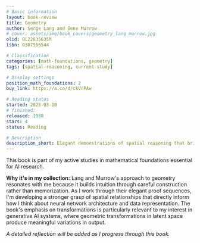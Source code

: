 ```yaml
---
# Basic information
layout: book-review
title: Geometry
author: Serge Lang and Gene Murrow
# cover: assets/img/book_covers/geometry_lang_murrow.jpg
olid: OL22835635M
isbn: 0387966544

# Classification
categories: [math-foundations, geometry]
tags: [spatial-reasoning, current-study]

# Display settings
position_math_foundations: 2
buy_link: https://a.co/d/ckVrPAw

# Reading status
started: 2025-03-10
# finished: 
released: 1988
stars: 4
status: Reading

# Description
description_short: Elegant demonstrations of spatial reasoning that bridge abstract concepts with concrete visualization.
---
```


This book is part of my active studies in mathematical foundations essential for AI research.

**Why it's in my collection:** Lang and Murrow's approach to geometry resonates with me because it builds intuition through careful construction rather than memorization. As I work through their elegant proof sequences, I'm developing a stronger grasp of spatial relationships that directly inform how I think about neural network architecture and data representation. The book's emphasis on transformations is particularly relevant to my interest in generative AI systems, where geometric transformations in latent space produce meaningful variations in output.

*A detailed reflection will be added as I progress through this book.*